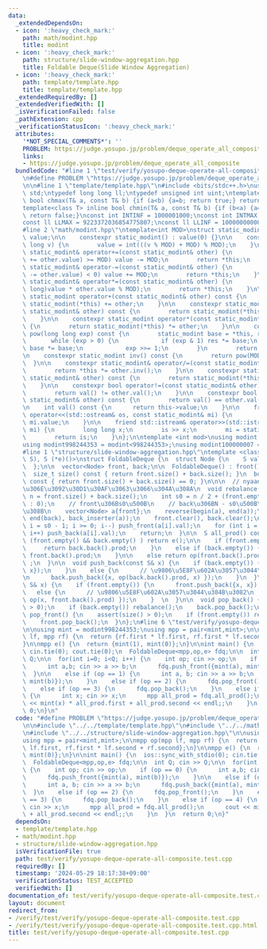 ```yaml
---
data:
  _extendedDependsOn:
  - icon: ':heavy_check_mark:'
    path: math/modint.hpp
    title: modint
  - icon: ':heavy_check_mark:'
    path: structure/slide-window-aggregation.hpp
    title: Foldable Deque(Slide Window Aggregation)
  - icon: ':heavy_check_mark:'
    path: template/template.hpp
    title: template/template.hpp
  _extendedRequiredBy: []
  _extendedVerifiedWith: []
  _isVerificationFailed: false
  _pathExtension: cpp
  _verificationStatusIcon: ':heavy_check_mark:'
  attributes:
    '*NOT_SPECIAL_COMMENTS*': ''
    PROBLEM: https://judge.yosupo.jp/problem/deque_operate_all_composite
    links:
    - https://judge.yosupo.jp/problem/deque_operate_all_composite
  bundledCode: "#line 1 \"test/verify/yosupo-deque-operate-all-composite.test.cpp\"\
    \n#define PROBLEM \"https://judge.yosupo.jp/problem/deque_operate_all_composite\"\
    \n\n#line 1 \"template/template.hpp\"\n#include <bits/stdc++.h>\nusing namespace\
    \ std;\ntypedef long long ll;\ntypedef unsigned int uint;\ntemplate<class T> inline\
    \ bool chmax(T& a, const T& b) {if (a<b) {a=b; return true;} return false;}\n\
    template<class T> inline bool chmin(T& a, const T& b) {if (b<a) {a=b; return true;}\
    \ return false;}\nconst int INTINF = 1000001000;\nconst int INTMAX = 2147483647;\n\
    const ll LLMAX = 9223372036854775807;\nconst ll LLINF = 1000000000000000000;\n\
    #line 2 \"math/modint.hpp\"\ntemplate<int MOD>\nstruct static_modint {\n    int\
    \ value;\n\n    constexpr static_modint() : value(0) {}\n\n    constexpr static_modint(long\
    \ long v) {\n        value = int(((v % MOD) + MOD) % MOD);\n    }\n\n    constexpr\
    \ static_modint& operator+=(const static_modint& other) {\n        if ((value\
    \ += other.value) >= MOD) value -= MOD;\n        return *this;\n    }\n\n    constexpr\
    \ static_modint& operator-=(const static_modint& other) {\n        if ((value\
    \ -= other.value) < 0) value += MOD;\n        return *this;\n    }\n\n    constexpr\
    \ static_modint& operator*=(const static_modint& other) {\n        value = int((long\
    \ long)value * other.value % MOD);\n        return *this;\n    }\n\n    constexpr\
    \ static_modint operator+(const static_modint& other) const {\n        return\
    \ static_modint(*this) += other;\n    }\n\n    constexpr static_modint operator-(const\
    \ static_modint& other) const {\n        return static_modint(*this) -= other;\n\
    \    }\n\n    constexpr static_modint operator*(const static_modint& other) const\
    \ {\n        return static_modint(*this) *= other;\n    }\n\n    constexpr static_modint\
    \ pow(long long exp) const {\n        static_modint base = *this, res = 1;\n \
    \       while (exp > 0) {\n            if (exp & 1) res *= base;\n           \
    \ base *= base;\n            exp >>= 1;\n        }\n        return res;\n    }\n\
    \n    constexpr static_modint inv() const {\n        return pow(MOD - 2);\n  \
    \  }\n\n    constexpr static_modint& operator/=(const static_modint& other) {\n\
    \        return *this *= other.inv();\n    }\n\n    constexpr static_modint operator/(const\
    \ static_modint& other) const {\n        return static_modint(*this) /= other;\n\
    \    }\n\n    constexpr bool operator!=(const static_modint& other) const {\n\
    \        return val() != other.val();\n    }\n\n    constexpr bool operator==(const\
    \ static_modint& other) const {\n        return val() == other.val();\n    }\n\
    \n    int val() const {\n      return this->value;\n    }\n\n    friend std::ostream&\
    \ operator<<(std::ostream& os, const static_modint& mi) {\n        return os <<\
    \ mi.value;\n    }\n\n    friend std::istream& operator>>(std::istream& is, static_modint&\
    \ mi) {\n        long long x;\n        is >> x;\n        mi = static_modint(x);\n\
    \        return is;\n    }\n};\n\ntemplate <int mod>\nusing modint = static_modint<mod>;\n\
    using modint998244353 = modint<998244353>;\nusing modint100000007 = modint<1000000007>;\n\
    #line 1 \"structure/slide-window-aggregation.hpp\"\ntemplate <class S, S (*op)(S,\
    \ S), S (*e)()>\nstruct FoldableDeque {\n  struct Node {\n    S val;\n    S prod;\n\
    \  };\n\n  vector<Node> front, back;\n\n  FoldableDeque() : front(), back() {}\n\
    \  size_t size() const { return front.size() + back.size(); }\n  bool empty()\
    \ const { return front.size() + back.size() == 0; }\n\n\n  // nyaan\u3055\u3093\
    \u306E\u3092\u30D1\u30AF\u3063\u3066\u304A\u308A\n  void rebalance() {\n    int\
    \ n = front.size() + back.size();\n    int s0 = n / 2 + (front.empty() ? n % 2\
    \ : 0);\n    // front\u306Bs0\u500B\n    // back\u306BN - s0\u500B\u5165\u308C\
    \u308B\n    vector<Node> a{front};\n    reverse(begin(a), end(a));\n    copy(begin(back),\
    \ end(back), back_inserter(a));\n    front.clear(), back.clear();\n    for (int\
    \ i = s0 - 1; i >= 0; i--) push_front(a[i].val);\n    for (int i = s0; i < n;\
    \ i++) push_back(a[i].val);\n    return;\n  }\n\n  S all_prod() const {\n    if\
    \ (front.empty() && back.empty() ) return e();\n\n    if (front.empty()) {\n \
    \     return back.back().prod;\n    }\n    else if (back.empty()) {\n      return\
    \ front.back().prod;\n    }\n\n    else return op(front.back().prod, back.back().prod)\
    \ ;\n  }\n\n  void push_back(const S& x) {\n    if (back.empty()) {\n      back.push_back({x,\
    \ x});\n    }\n    else {\n      // \u9806\u5E8F\u602A\u3057\u3044\u304B\u3082\
    \n      back.push_back({x, op(back.back().prod, x) });\n    }\n  }\n\n  void push_front(const\
    \ S& x) {\n    if (front.empty()) {\n      front.push_back({x, x});\n    }\n \
    \   else {\n      // \u9806\u5E8F\u602A\u3057\u3044\u304B\u3082\n      front.push_back({x,\
    \ op(x, front.back().prod) });\n    }  \n  }\n\n  void pop_back() {\n    assert(size()\
    \ > 0);\n    if (back.empty()) rebalance();\n    back.pop_back();\n  }\n\n  void\
    \ pop_front() {\n    assert(size() > 0);\n    if (front.empty()) rebalance();\n\
    \    front.pop_back();\n  }\n};\n#line 6 \"test/verify/yosupo-deque-operate-all-composite.test.cpp\"\
    \n\nusing mint = modint998244353;\nusing mpp = pair<mint,mint>;\n\nmpp op(mpp\
    \ lf, mpp rf) {\n  return {rf.first * lf.first, rf.first * lf.second + rf.second};\n\
    }\n\nmpp e() {\n  return {mint(1), mint(0)};\n}\n\nint main() {\n  ios::sync_with_stdio(0);\
    \ cin.tie(0); cout.tie(0);\n  FoldableDeque<mpp,op,e> fdq;\n\n  int Q; cin >>\
    \ Q;\n\n  for(int i=0; i<Q; i++) {\n    int op; cin >> op;\n    if (op == 0) {\n\
    \      int a,b; cin >> a >> b;\n      fdq.push_front({mint(a), mint(b)});\n  \
    \  }\n\n    else if (op == 1) {\n      int a, b; cin >> a >> b;\n      fdq.push_back({mint(a),\
    \ mint(b)});\n    }\n    else if (op == 2) {\n      fdq.pop_front();\n    }\n\
    \    else if (op == 3) {\n      fdq.pop_back();\n    }\n    else if (op == 4)\
    \ {\n      int x; cin >> x;\n      mpp all_prod = fdq.all_prod();\n      cout\
    \ << mint(x) * all_prod.first + all_prod.second << endl;;\n    }\n  }\n  return\
    \ 0;\n}\n"
  code: "#define PROBLEM \"https://judge.yosupo.jp/problem/deque_operate_all_composite\"\
    \n\n#include \"../../template/template.hpp\"\n#include \"../../math/modint.hpp\"\
    \n#include \"../../structure/slide-window-aggregation.hpp\"\n\nusing mint = modint998244353;\n\
    using mpp = pair<mint,mint>;\n\nmpp op(mpp lf, mpp rf) {\n  return {rf.first *\
    \ lf.first, rf.first * lf.second + rf.second};\n}\n\nmpp e() {\n  return {mint(1),\
    \ mint(0)};\n}\n\nint main() {\n  ios::sync_with_stdio(0); cin.tie(0); cout.tie(0);\n\
    \  FoldableDeque<mpp,op,e> fdq;\n\n  int Q; cin >> Q;\n\n  for(int i=0; i<Q; i++)\
    \ {\n    int op; cin >> op;\n    if (op == 0) {\n      int a,b; cin >> a >> b;\n\
    \      fdq.push_front({mint(a), mint(b)});\n    }\n\n    else if (op == 1) {\n\
    \      int a, b; cin >> a >> b;\n      fdq.push_back({mint(a), mint(b)});\n  \
    \  }\n    else if (op == 2) {\n      fdq.pop_front();\n    }\n    else if (op\
    \ == 3) {\n      fdq.pop_back();\n    }\n    else if (op == 4) {\n      int x;\
    \ cin >> x;\n      mpp all_prod = fdq.all_prod();\n      cout << mint(x) * all_prod.first\
    \ + all_prod.second << endl;;\n    }\n  }\n  return 0;\n}"
  dependsOn:
  - template/template.hpp
  - math/modint.hpp
  - structure/slide-window-aggregation.hpp
  isVerificationFile: true
  path: test/verify/yosupo-deque-operate-all-composite.test.cpp
  requiredBy: []
  timestamp: '2024-05-29 18:17:38+09:00'
  verificationStatus: TEST_ACCEPTED
  verifiedWith: []
documentation_of: test/verify/yosupo-deque-operate-all-composite.test.cpp
layout: document
redirect_from:
- /verify/test/verify/yosupo-deque-operate-all-composite.test.cpp
- /verify/test/verify/yosupo-deque-operate-all-composite.test.cpp.html
title: test/verify/yosupo-deque-operate-all-composite.test.cpp
---
```

